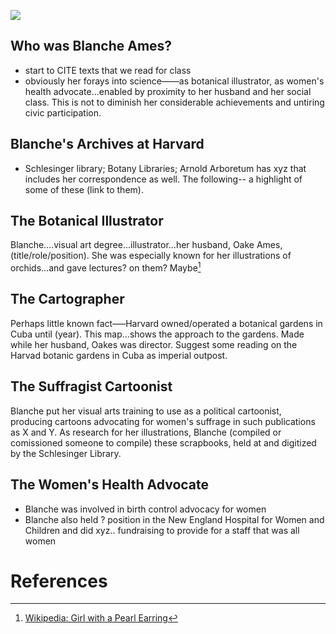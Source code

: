 

<a href="https://juncture-digital.org"><img src="https://juncture-digital.org/images/ve-button.png"></a>

<param ve-config 
       title="Highlights from Harvard's Blanche Ames Collections"
       author="Katherine Enright, GENED 1127"
       banner="https://en.wikipedia.org/wiki/Blanche_Ames_Ames#/media/File:Double_the_Power_of_the_Home_--_Two_Good_Votes_are_Better_Than_One.jpg" 
       layout="vertical">

<!-- Entities discussed throughout the essay are typically defined before the essay text and
     are thus available in all text.  Entity identifiers (QIDs) can be found in either
     Wikipedia or Wikidata (https://www.wikidata.org)> -->
<param ve-entity eid="Q4924825"> <!-- Blanche Ames Ames-->
<param ve-entity eid="Q1669326"> <!-- Oakes Ames-->

## Who was Blanche Ames?
 - start to CITE texts that we read for class
 - obviously her forays into science——as botanical illustrator, as women's health advocate...enabled by proximity to her husband and her social class. This is not to diminish her considerable achievements and untiring civic participation.
<param ve-image
       manifest="https://iiif.lib.harvard.edu/manifests/ids:1414860">

## Blanche's Archives at Harvard
- Schlesinger library; Botany Libraries; Arnold Arboretum has xyz that includes her correspondence as well. The following-- a highlight of some of these (link to them).

## The Botanical Illustrator
Blanche....visual art degree...illustrator...her husband, Oake Ames, (title/role/position). She was especially known for her illustrations of orchids...and gave lectures? on them? Maybe[^1]
<param ve-image 
       label="Girl with a Pearl Earring" 
       description="painting by Johannes Vermeer" 
       license="public domain" 
       url="https://upload.wikimedia.org/wikipedia/commons/0/0f/1665_Girl_with_a_Pearl_Earring.jpg">
       
## The Cartographer
Perhaps little known fact—–Harvard owned/operated a botanical gardens in Cuba until (year). This map...shows the approach to the gardens. Made while her husband, Oakes was director. Suggest some reading on the Harvad botanic gardens in Cuba as imperial outpost.

## The Suffragist Cartoonist
Blanche put her visual arts training to use as a political cartoonist, producing cartoons advocating for women's suffrage in such publications as X and Y. As research for her illustrations, Blanche (compiled or comissioned someone to compile) these scrapbooks, held at and digitized by the Schlesinger Library.

<param ve-image 
       fit="contain"
       manifest="https://iiif.lib.harvard.edu/manifests/drs:492540327"
       seq="5">

## The Women's Health Advocate

- Blanche was involved in birth control advocacy for women
- Blanche also held ? position in the New England Hospital for Women and Children and did xyz.. fundraising to provide for a staff that was all women
# References

[^1]: [Wikipedia: Girl with a Pearl Earring](https://en.wikipedia.org/wiki/Girl_with_a_Pearl_Earring)
